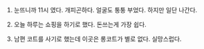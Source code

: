 1. 눈뜨니까 11시 였다. 개피곤하다. 얼굴도 퉁퉁 부었다. 하지만 일단 나간다.

2. 오늘 하루는 쇼핑을 하기로 했다. 돈쓰는게 가장 쉽다.

3. 남편 코트를 사기로 했는데 이곳은 롱코트가 별로 없다. 실망스럽다.